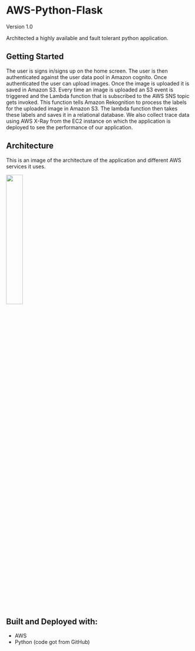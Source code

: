 # AWS-Python-Flask

Version 1.0 </br>

Architected a highly available and fault tolerant python application.

## Getting Started

The user is signs in/signs up on the home screen. The user is then authenticated against the user data pool in Amazon cognito. Once authenticated the user can upload images. Once the image is uploaded it is saved in Amazon S3. Every time an image is uploaded an S3 event is triggered and the Lambda function that is subscribed to the AWS SNS topic gets invoked. This function tells Amazon Rekognition to process the labels for the uploaded image in Amazon S3. The lambda function then takes these labels and saves it in a relational database. We also collect trace data using AWS X-Ray from the EC2 instance on which the application is deployed to see the performance of our application.

## Architecture

This is an image of the architecture of the application and different AWS services it uses.

<img src="images/IMG_4384.PNG" width="30%" height="30%">


## Built and Deployed with:

* AWS
* Python (code got from GitHub)


